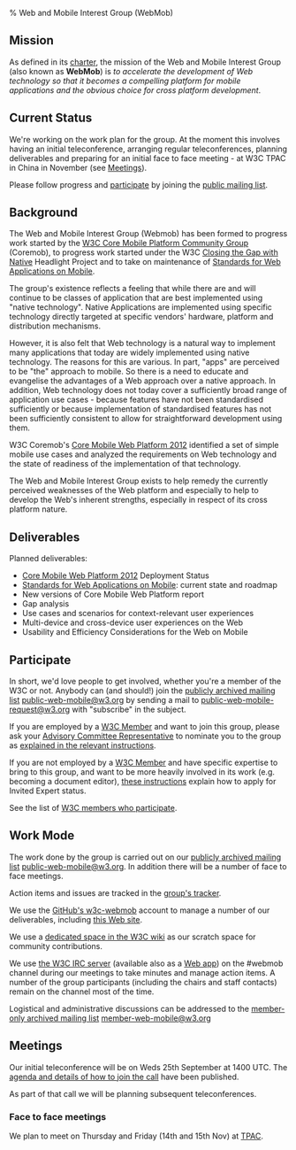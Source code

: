 % Web and Mobile Interest Group (WebMob)

Mission
-------

As defined in its
[charter](http://www.w3.org/2013/07/webmobile-ig-charter.html), the
mission of the Web and Mobile Interest Group (also known as **WebMob**) is *to accelerate the
development of Web technology so that it becomes a compelling platform
for mobile applications and the obvious choice for cross platform
development*.

Current Status
--------------

We're working on the work plan for the group. At the moment this involves having an initial teleconference,
arranging regular teleconferences, planning deliverables and preparing for an initial face to face meeting - at
W3C TPAC in China in November (see [Meetings](#meetings)).

Please follow progress and [participate](#participate) by joining the [public mailing list](http://lists.w3.org/Archives/Public/public-web-mobile/).

Background
----------

The Web and Mobile Interest Group (Webmob) has been formed to progress work started by the
[W3C Core Mobile Platform Community Group](http://www.w3.org/community/coremob/) (Coremob), to progress work
started under the W3C [Closing the Gap with Native](http://www.w3.org/wiki/Closing_the_gap_with_native) Headlight Project
and to take on maintenance of  [Standards for Web Applications on Mobile](http://www.w3.org/2012/05/mobile-web-app-state/).

The group's existence reflects a feeling that while there are and will continue to be
classes of application that are best implemented using "native technology". Native Applications are
implemented using specific technology directly targeted at specific vendors' hardware, platform and distribution
mechanisms.

However, it is also felt that Web technology is a natural way to implement many applications that
today are widely implemented using native technology. The reasons for this are various. In part,
"apps" are perceived to be "the" approach to mobile. So there is
a need to educate and evangelise the advantages of a Web approach over a native approach. In addition, Web technology
does not today cover a sufficiently broad range of application use cases - because features have not been
standardised sufficiently or because implementation of standardised features has not been sufficiently consistent
to allow for straightforward development using them.

W3C Coremob's [Core Mobile Web Platform 2012](http://coremob.github.io/coremob-2012/FR-coremob-20130131.html) identified
a set of simple mobile use cases and analyzed the requirements on Web technology and the state of readiness of the
implementation of that technology.

The Web and Mobile Interest Group exists to help remedy the currently perceived weaknesses of the Web platform and
especially to help to develop the Web's inherent strengths, especially in respect of its cross platform nature.

Deliverables
------------

Planned deliverables:

-   [Core Mobile Web Platform 2012](http://coremob.github.io/coremob-2012/FR-coremob-20130131.html) Deployment Status
-   [Standards for Web Applications on Mobile](http://www.w3.org/Mobile/mobile-web-app-state/): current state and roadmap
-   New versions of Core Mobile Web Platform report
-   Gap analysis
-   Use cases and scenarios for context-relevant user experiences
-   Multi-device and cross-device user experiences on the Web
-   Usability and Efficiency Considerations for the Web on Mobile

Participate<a id="participate"></a>
-----------

In short, we'd love people to get involved, whether you're a member of the W3C or not.
Anybody can (and should!) join the [publicly archived
mailing list](http://lists.w3.org/Archives/Public/public-web-mobile/)
<public-web-mobile@w3.org> by sending a mail to <public-web-mobile-request@w3.org> with "subscribe" in the subject. 

If you are employed by a [W3C
Member](http://www.w3.org/Consortium/Member/List) and want to join this
group, please ask your [Advisory Committee
Representative](http://www.w3.org/Member/ACList) to nominate you to the
group as [explained in the relevant
instructions](http://www.w3.org/2004/01/pp-impl/65406/instructions).

If you are not employed by a [W3C
Member](http://www.w3.org/Consortium/Member/List) and have specific
expertise to bring to this group, and want to be more heavily involved in its work (e.g. becoming a document editor), [these
instructions](http://www.w3.org/2004/01/pp-impl/65406/instructions)
explain how to apply for Invited Expert status.

See the list of [W3C members who participate](http://www.w3.org/2000/09/dbwg/details?group=65406&public=1).

Work Mode
---------

The work done by the group is carried out on our [publicly archived
mailing list](http://lists.w3.org/Archives/Public/public-web-mobile/)
<public-web-mobile@w3.org>. In addition there will be a number of face to face meetings.

Action items and issues are tracked in the [group's tracker](http://www.w3.org/Mobile/IG/track/).

We use the [GitHub's w3c-webmob](https://github.com/w3c-webmob) account to manage a number of our deliverables, including [this Web site](https://github.com/w3c-webmob/w3c-webmob-website).

We use a [dedicated space in the W3C wiki](http://www.w3.org/wiki/Mobile/) as our scratch space for community contributions.

We use [the W3C IRC server](http://www.w3.org/Project/IRC/) (available also as a [Web app](http://irc.w3.org/)) on the \#webmob channel during our meetings to take minutes and manage action items. A number of the group participants (including the chairs and staff contacts) remain on the channel most of the time.

Logistical and administrative discussions can be addressed to the
[member-only archived mailing
list](http://lists.w3.org/Archives/Member/member-web-mobile/)
<member-web-mobile@w3.org>


Meetings<a id="meetings"></a>
--------

Our initial teleconference will be on Weds 25th September at 1400 UTC. The [agenda and details of how to join the call](http://lists.w3.org/Archives/Public/public-web-mobile/2013Sep/0091.html) have been published.

As part of that call we will be planning subsequent teleconferences.

### Face to face meetings

We plan to meet on Thursday and Friday (14th and 15th Nov) at [TPAC](http://www.w3.org/2013/11/TPAC/).


